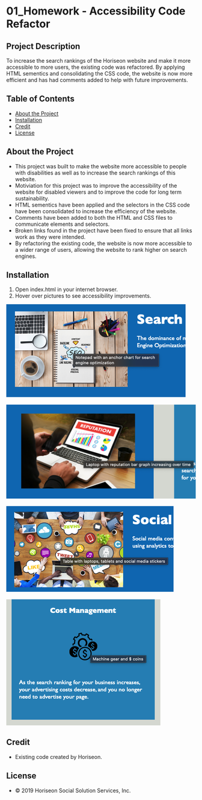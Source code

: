 # 01_Homework - Accessibility Code Refactor

## Project Description

To increase the search rankings of the Horiseon website and make it more accessible to more users, the existing code was refactored.  By applying HTML sementics and consolidating the CSS code, the website is now more efficient and has had comments added to help with future improvements.  

## Table of Contents 

- [About the Project](#about-the-project)
- [Installation](#installation)
- [Credit](#credit)
- [License](#license)

## About the Project

- This project was built to make the website more accessible to people with disabilities as well as to increase the search rankings of this website.
- Motiviation for this project was to improve the accessibility of the website for disabled viewers and to improve the code for long term sustainability.
- HTML sementics have been applied and the selectors in the CSS code have been consolidated to increase the efficiency of the website.
- Comments have been added to both the HTML and CSS files to communicate elements and selectors.
- Broken links found in the project have been fixed to ensure that all links work as they were intended.
- By refactoring the existing code, the website is now more accessible to a wider range of users, allowing the website to rank higher on search engines.

## Installation

1. Open index.html in your internet browser.
2. Hover over pictures to see accessibility improvements.

![Search image accessibility](assets/images/search-screenshot.png) \
\
![Online image accessibility](assets/images/online-screenshot.png) \
\
![Social image accessibility](assets/images/social-screenshot.png) \
\
![Cost image accessibility](assets/images/cost-screenshot.png) 

## Credit

- Existing code created by Horiseon. 

## License

- &copy; 2019 Horiseon Social Solution Services, Inc.